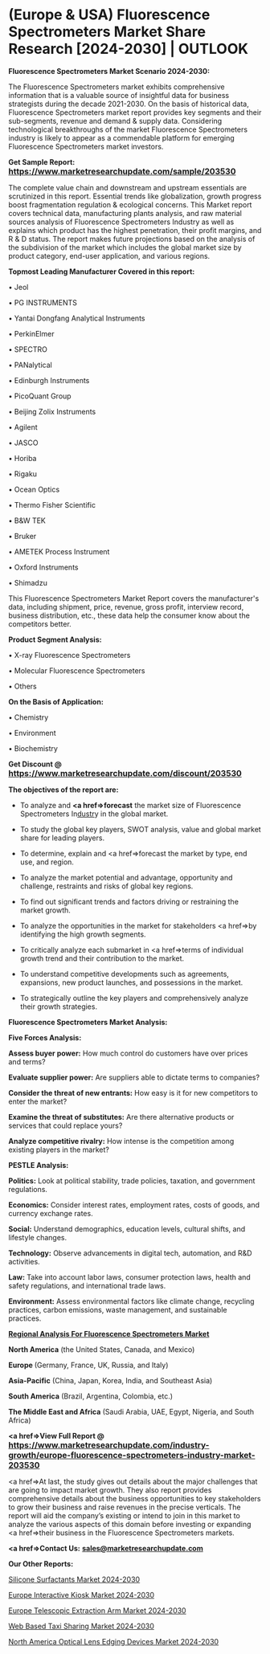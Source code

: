 # (Europe & USA) Fluorescence Spectrometers Market Share Research [2024-2030] | OUTLOOK

<strong>Fluorescence Spectrometers Market Scenario 2024-2030:</strong>

The Fluorescence Spectrometers market exhibits comprehensive information that is a valuable source of insightful data for business strategists during the decade 2021-2030. On the basis of historical data, Fluorescence Spectrometers market report provides key segments and their sub-segments, revenue and demand &amp; supply data. Considering technological breakthroughs of the market Fluorescence Spectrometers industry is likely to appear as a commendable platform for emerging Fluorescence Spectrometers market investors.

<strong>Get Sample Report: <a href=https://www.marketresearchupdate.com/sample/203530><font size=3 color=#0000ff>https://www.marketresearchupdate.com/sample/203530</font></a></strong>

The complete value chain and downstream and upstream essentials are scrutinized in this report. Essential trends like globalization, growth progress boost fragmentation regulation &amp; ecological concerns. This Market report covers technical data, manufacturing plants analysis, and raw material sources analysis of Fluorescence Spectrometers Industry as well as explains which product has the highest penetration, their profit margins, and R & D status. The report makes future projections based on the analysis of the subdivision of the market which includes the global market size by product category, end-user application, and various regions.

<strong>Topmost Leading Manufacturer Covered in this report:</strong>

• Jeol

• PG INSTRUMENTS

• Yantai Dongfang Analytical Instruments

• PerkinElmer

• SPECTRO

• PANalytical

• Edinburgh Instruments

• PicoQuant Group

• Beijing Zolix Instruments

• Agilent

• JASCO

• Horiba

• Rigaku

• Ocean Optics

• Thermo Fisher Scientific

• B&W TEK

• Bruker

• AMETEK Process Instrument

• Oxford Instruments

• Shimadzu

This Fluorescence Spectrometers Market Report covers the manufacturer's data, including shipment, price, revenue, gross profit, interview record, business distribution, etc., these data help the consumer know about the competitors better.

<strong>Product Segment Analysis: </strong>

• X-ray Fluorescence Spectrometers

• Molecular Fluorescence Spectrometers

• Others

<strong>On the Basis of Application:</strong>

• Chemistry

• Environment

• Biochemistry

<strong>Get Discount @ <a href=https://www.marketresearchupdate.com/discount/203530><font size=3 color=#0000ff>https://www.marketresearchupdate.com/discount/203530</font></a></strong>

<strong><b>The objectives of the report are:</b></strong>

- To analyze and <strong><a href=><strong>forecast</strong></a></strong> the market size of Fluorescence Spectrometers In<a href=ASDF991299>dustr</a>y in the global market.

- To study the global key players, SWOT analysis, value and global market share for leading players.

- To determine, explain and <a href=>forecast</a> the market by type, end use, and region.

- To analyze the market potential and advantage, opportunity and challenge, restraints and risks of global key regions.

- To find out significant trends and factors driving or restraining the market growth.

- To analyze the opportunities in the market for stakeholders <a href=>by</a> identifying the high growth segments.

- To critically analyze each submarket in <a href=>terms</a> of individual growth trend and their contribution to the market.

- To understand competitive developments such as agreements, expansions, new product launches, and possessions in the market.

- To strategically outline the key players and comprehensively analyze their growth strategies.

<strong>Fluorescence Spectrometers Market Analysis:</strong>

<strong>Five Forces Analysis:</strong>

<strong>Assess buyer power:</strong> How much control do customers have over prices and terms?

<strong>Evaluate supplier power:</strong> Are suppliers able to dictate terms to companies?

<strong>Consider the threat of new entrants:</strong> How easy is it for new competitors to enter the market?

<strong>Examine the threat of substitutes:</strong> Are there alternative products or services that could replace yours?

<strong>Analyze competitive rivalry:</strong> How intense is the competition among existing players in the market?

<strong>PESTLE Analysis:</strong>

<strong>Politics:</strong> Look at political stability, trade policies, taxation, and government regulations.

<strong>Economics:</strong> Consider interest rates, employment rates, costs of goods, and currency exchange rates.

<strong>Social:</strong> Understand demographics, education levels, cultural shifts, and lifestyle changes.

<strong>Technology:</strong> Observe advancements in digital tech, automation, and R&D activities.

<strong>Law:</strong> Take into account labor laws, consumer protection laws, health and safety regulations, and international trade laws.

<strong>Environment:</strong> Assess environmental factors like climate change, recycling practices, carbon emissions, waste management, and sustainable practices.

<strong><u><b>Regional Analysis For Fluorescence Spectrometers Market</b></u></strong>

<strong><b>North America</b></strong> (the United States, Canada, and Mexico)

<strong><b>Europe </b></strong>(Germany, France, UK, Russia, and Italy)

<strong><b>Asia-Pacific</b></strong> (China, Japan, Korea, India, and Southeast Asia)

<strong><b>South America</b></strong> (Brazil, Argentina, Colombia, etc.)

<strong><b>The Middle East and Africa</b></strong> (Saudi Arabia, UAE, Egypt, Nigeria, and South Africa)

<strong><a href=>View Full Report</a> @ <a href=https://www.marketresearchupdate.com/industry-growth/europe-fluorescence-spectrometers-industry-market-203530><font size=3 color=#0000ff>https://www.marketresearchupdate.com/industry-growth/europe-fluorescence-spectrometers-industry-market-203530</font></a></strong>

<a href=>At last,</a> the study gives out details about the major challenges that are going to impact market growth. They also report provides comprehensive details about the business opportunities to key stakeholders to grow their business and raise revenues in the precise verticals. The report will aid the company’s existing or intend to join in this market to analyze the various aspects of this domain before investing or expanding <a href=>their</a> business in the Fluorescence Spectrometers markets.

<strong><a href=>Contact Us:</a></strong>
<strong>sales@marketresearchupdate.com</strong>

<strong>Our Other Reports:</strong>

<a href=https://www.linkedin.com/pulse/silicone-surfactants-market-pointing-capture>Silicone Surfactants Market 2024-2030</a>

<a href=https://www.linkedin.com/pulse/europe-interactive-kiosk-market-size-economic-aspect>Europe Interactive Kiosk Market 2024-2030</a>

<a href=https://www.linkedin.com/pulse/europe-telescopic-extraction-arm-market>Europe Telescopic Extraction Arm Market 2024-2030</a>

<a href=https://www.linkedin.com/pulse/web-based-taxi-sharing-market-2023-top-business-fyivf/>Web Based Taxi Sharing Market 2024-2030</a>

<a href=https://www.linkedin.com/pulse/north-america-optical-lens-edging-devices-market-jnyqf/>North America Optical Lens Edging Devices Market 2024-2030</a>

